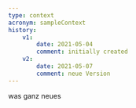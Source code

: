 ```yaml
---
type: context
acronym: sampleContext
history:
    v1:
        date: 2021-05-04
        comment: initially created
    v2:
        date: 2021-05-07
        comment: neue Version        
---
```


was ganz neues